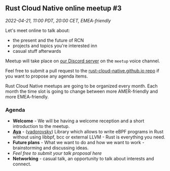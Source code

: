 ## Rust Cloud Native online meetup #3

*2022-04-21, 11:00 PDT, 20:00 CET, EMEA-friendly*

Let's meet online to talk about:

* the present and the future of RCN
* projects and topics you're interested inn
* casual stuff afterwards

Meetup will take place on [our Discord server](https://discord.gg/799cmsYB4q)
on the `meetup` voice channel.

Feel free to submit a pull request to the [rust-cloud-native.github.io repo](https://github.com/rust-cloud-native/rust-cloud-native.github.io)
if you want to propose any agenda items.

Rust Cloud Native meetups are going to be organized every month. Each month
the time slot is going to change between more AMER-friendly and more
EMEA-friendly.

### Agenda

* **Welcome** - We will be having a welcome reception and a short introduction to the meetup.
* **[Aya](https://aya-rs.github.io/book/)** - ([vadorovsky](https://twitter.com/vadorovsky)) Library which allows to write eBPF programs in Rust without using libbpf, bcc or external LLVM - Rust is everything you need.
* **Future plans** - What we want to do and how we want to work - brainstorming and discussing ideas.
* *Feel free to submit your talk proposal here*
* **Networking** - casual talk, an opportunity to talk about interests and
connect.